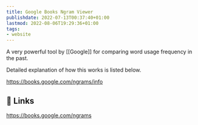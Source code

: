 ```yaml
---
title: Google Books Ngram Viewer
publishdate: 2022-07-13T00:37:40+01:00
lastmod: 2022-08-06T19:29:36+01:00
tags: 
- website
---
```










A very powerful tool by [[Google]] for comparing word usage frequency in the past.





Detailed explanation of how this works is listed below.

https://books.google.com/ngrams/info



## 🔗 Links  



https://books.google.com/ngrams



